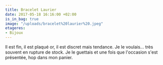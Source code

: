 ```yaml
---
title: Bracelet Laurier
date: 2017-05-18 16:16:00 +02:00
is_in_bag: true
image: "/uploads/bracelet%20laurier%20.jpeg"
etageres:
- Bijoux
---
```


Il est fin, il est plaqué or, il est discret mais tendance. Je le voulais... très souvent en rupture de stock. Je le guettais et une fois que l'occasion s'est présentée, hop dans mon panier.